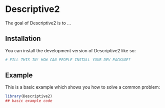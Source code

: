 
# Descriptive2

<!-- badges: start -->
<!-- badges: end -->

The goal of Descriptive2 is to ...

## Installation

You can install the development version of Descriptive2 like so:

``` r
# FILL THIS IN! HOW CAN PEOPLE INSTALL YOUR DEV PACKAGE?
```

## Example

This is a basic example which shows you how to solve a common problem:

``` r
library(Descriptive2)
## basic example code
```

